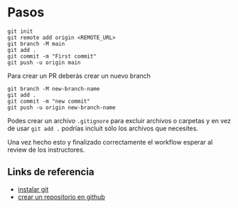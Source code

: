 # Pasos
```
git init
git remote add origin <REMOTE_URL>
git branch -M main
git add .
git commit -m "First commit"
git push -u origin main
```
Para crear un PR deberás crear un nuevo branch
```
git branch -M new-branch-name
git add .
git commit -m "new commit"
git push -u origin new-branch-name
```

Podes crear un archivo ```.gitignore``` para excluir archivos o carpetas y en vez de usar ```git add .``` podrías incluit sólo los archivos que necesites.

Una vez hecho esto y finalizado correctamente el workflow esperar al review de los instructores.

## Links de referencia
- [instalar git](https://github.com/git-guides/install-git)
- [crear un repositorio en github](https://docs.github.com/en/get-started/quickstart/create-a-repo)
